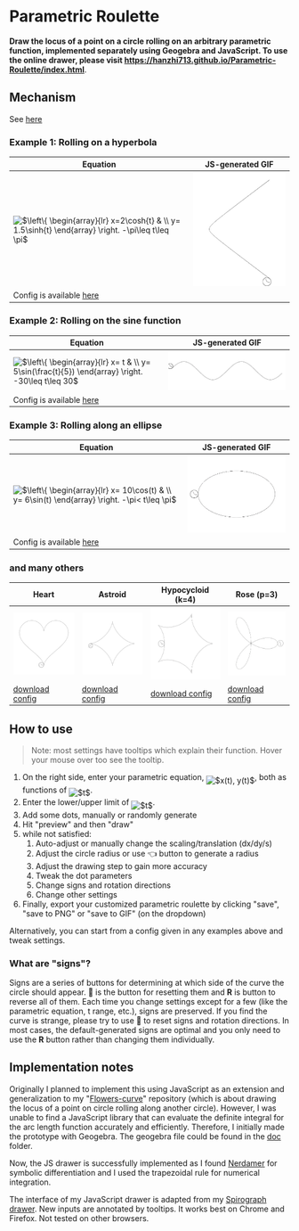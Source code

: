 # Parametric Roulette

**Draw the locus of a point on a circle rolling on an arbitrary parametric function, implemented separately using Geogebra and JavaScript. To use the online drawer, please visit https://hanzhi713.github.io/Parametric-Roulette/index.html**.


## Mechanism

See [here](Mechanism.md)

### Example 1: Rolling on a hyperbola

| Equation                                                                                           | JS-generated GIF                            |
| -------------------------------------------------------------------------------------------------- | ------------------------------------------- |
| <img alt="$\left\{ \begin{array}{lr} x=2\cosh{t} &amp; \\ y= 1.5\sinh{t} \end{array} \right. -\pi\leq t\leq \pi$" src="svgs/0de7166ff457dc0836424fcd0d3f27a8.svg" align="middle" width="229.263705pt" height="47.67147000000001pt"/> | <img src="doc/hyperbola.gif" width="300px"> |
| Config is available [here](doc/hyperbola.json)                                                     |

### Example 2: Rolling on the sine function

| Equation                                                                                         | JS-generated GIF         |
| ------------------------------------------------------------------------------------------------ | ------------------------ |
| <img alt="$\left\{ \begin{array}{lr} x= t &amp; \\ y= 5\sin(\frac{t}{5}) \end{array} \right. -30\leq t\leq 30$" src="svgs/c44ead285ddd5254746f0b2b031fb3ba.svg" align="middle" width="234.90835499999997pt" height="47.67147000000001pt"/> | <img src="doc/sine.gif"> |
| Config is available [here](doc/sine.json)                                                        |

### Example 3: Rolling along an ellipse

| Equation                                                                                      | JS-generated GIF            |
| --------------------------------------------------------------------------------------------- | --------------------------- |
| <img alt="$\left\{ \begin{array}{lr} x= 10\cos(t) &amp; \\ y= 6\sin(t) \end{array} \right. -\pi&lt; t\leq \pi$" src="svgs/8fde91d584867305280797f81ed79a11.svg" align="middle" width="228.182955pt" height="47.67147000000001pt"/> | <img src="doc/ellipse.gif"> |
| Config is available [here](doc/ellipse.json)                                                  |

### and many others

| Heart                                     | Astroid                                     | Hypocycloid (k=4)                       | Rose (p=3)                                  |
| ----------------------------------------- | ------------------------------------------- | --------------------------------------- | ------------------------------------------- |
| <img src="./doc/heart-revolve.gif">       | <img src="./doc/astroid-revolve.gif">       | <img src="./doc/others/five-cusps.gif"> | <img src="./doc/others/rose-3.gif">         |
| [download config](doc/heart-revolve.json) | [download config](doc/astroid-revolve.json) | [download config](doc/five-cusps.json)  | [download config](doc/others/rose-3.json) |

## How to use

> Note: most settings have tooltips which explain their function. Hover your mouse over too see the tooltip.

1. On the right side, enter your parametric equation, <img alt="$x(t), y(t)$" src="svgs/dfaef9f8b0bff868e16efe818c483fc9.svg" align="middle" width="62.793225pt" height="24.65759999999998pt"/>, both as functions of <img alt="$t$" src="svgs/4f4f4e395762a3af4575de74c019ebb5.svg" align="middle" width="5.936155500000004pt" height="20.222069999999988pt"/>. 
2. Enter the lower/upper limit of <img alt="$t$" src="svgs/4f4f4e395762a3af4575de74c019ebb5.svg" align="middle" width="5.936155500000004pt" height="20.222069999999988pt"/>. 
3. Add some dots, manually or randomly generate
4. Hit "preview" and then "draw"
5. while not satisfied:
   1. Auto-adjust or manually change the scaling/translation (dx/dy/s) 
   2. Adjust the circle radius or use 👈 button to generate a radius
   3. Adjust the drawing step to gain more accuracy
   4. Tweak the dot parameters
   5. Change signs and rotation directions
   6. Change other settings
6. Finally, export your customized parametric roulette by clicking "save", "save to PNG" or "save to GIF" (on the dropdown)

Alternatively, you can start from a config given in any examples above and tweak settings. 

### What are "signs"?

Signs are a series of buttons for determining at which side of the curve the circle should appear. 🔄 is the button for resetting them and **R** is button to reverse all of them. Each time you change settings except for a few (like the parametric equation, t range, etc.), signs are preserved. If you find the curve is strange, please try to use 🔄 to reset signs and rotation directions. In most cases, the default-generated signs are optimal and you only need to use the **R** button rather than changing them individually.

## Implementation notes

Originally I planned to implement this using JavaScript as an extension and generalization to my "[Flowers-curve](https://github.com/hanzhi713/Flowers-Curve)" repository (which is about drawing the locus of a point on circle rolling along another circle). However, I was unable to find a JavaScript library that can evaluate the definite integral for the arc length function accurately and efficiently. Therefore, I initially made the prototype with Geogebra. The geogebra file could be found in the [doc](https://github.com/hanzhi713/Parametric-Roulette/tree/master/doc) folder.

Now, the JS drawer is successfully implemented as I found [Nerdamer](http://nerdamer.com) for symbolic differentiation and I used the trapezoidal rule for numerical integration. 

The interface of my JavaScript drawer is adapted from my [Spirograph drawer](https://github.com/hanzhi713/Flowers-Curve). New inputs are annotated by tooltips. It works best on Chrome and Firefox. Not tested on other browsers.